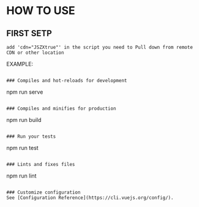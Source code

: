 # HOW TO USE

## FIRST SETP
```
add 'cdn="JSZXtrue"' in the script you need to Pull down from remote CDN or other location
```

EXAMPLE:
 <script src="//at.alicdn.com/t/font_580979_7zusmqtgkt7.js" cdn="JSZXtrue"></script>
```

### Compiles and hot-reloads for development
```
npm run serve
```

### Compiles and minifies for production
```
npm run build
```

### Run your tests
```
npm run test
```

### Lints and fixes files
```
npm run lint
```

### Customize configuration
See [Configuration Reference](https://cli.vuejs.org/config/).
